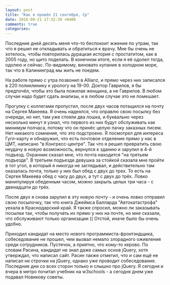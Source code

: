 ```yaml
---
layout: post
title: "Как я провёл 21 сентября, Ср"
date: 2016-09-21 17:32:39 +0400
comments: true
categories: 
---
```

Последние дней десять меня что-то беспокоит жжение по утрам, так что я решил не откладывать и обратиться к врачу. Мне бы очень не хотелось, чтобы повторилась дурацкая история с простатитом, как в 2005 году, но щито поделать. В конечном итоге, если я её одолел тогда, одолею и сейчас. По-видимому, виновато купание в холодном море, так что в Калининград мы жить не поедем. 

На работе прямо с утра позвонил в Allianz, и прямо через них записался в 220 поликлинику к урологу на 19-00. Доктор Гаврилов, я бы предпочёл, чтобы это была пожилая женщина, а не Гаврилов. В любом случае надо будет сдать анализы, и в любом случае это не помешает.

Прогулку с коллегами пропустил, после двух часов потащился на почту на Сергея Макеева. Я очень надеялся, что оправлю свою посылку без очереди, но нет, там уже стояли два лошка, и буквально через несколько минут я узнал, что первого из них будут обслуживать как минимум полчаса, потому что он принёс целую пачку заказных писем. Нет никакого сомнения, что это подстроено. Я посмотрел для интереса Гугл-карту и обнаружил, что есть почтовое отделение прямо у нас в ЦМТ, написано "в Конгресс-центре". Так что я решил превратить свою неудачу в новую возможность, вернулся к зданию и зарулил в 4-й подъезд. Охранник сказал мне, что почта находится "на третьем подъезде". В третьем подъезде девушка за стойкой сказала мне пройти в тот угол, в который я никогда не заглядывал, и действительно там оказалась почта, только у них был обед с двух до трех. То есть на Сергея Макеева обед с часу до двух, а тут с двух до трёх. Ловко манипулируя обеденным часом, можно закрыть целых три часа - с двенадцати до трёх. 

После двух я снова зарулил в эту новую почту - и очень ловко отправил свою посылочку, так что книга Джеймса Балларда "Автокатастрофа" уехала в Краснодарский край. Я также спросил, можно ли заказывать посылки так, чтобы получать их прямо у них на почте, но мне сказали, что обслуживают только организации (( Отстой, иначе было бы очень удобно.

Приходил кандидат на место нового программиста-фронтэндщика, собеседование не прошел, чем вызвал немало злорадного оживления среди сотрудников. Пустячок, а приятно, что кому-то херово. По словам Расина, кандидат не знал даже самых основ jQuery, хотя утверждал, что написал сайт. Расин также отметил, что и сам ещё не написал ни строчки на jQuery, однако уже проводит собеседование. Последние дни со всех сторон только и слышно про jQuery. Я сегодня и вчера в метро почитал учебник на w3schools - а сегодня днем уже подавал Новикову советы.